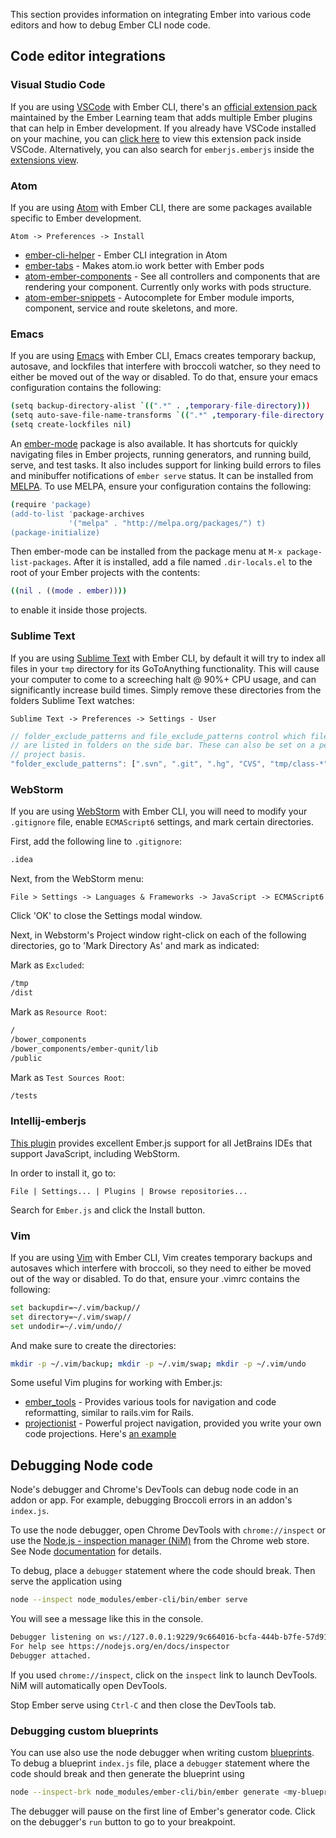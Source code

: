 <!-- Copy over code editor content -->
<!-- This intro paragraph needs improvement -->

This section provides information on integrating Ember into various code editors and how to debug Ember CLI node code.

## Code editor integrations

### Visual Studio Code
If you are using [VSCode](https://code.visualstudio.com/) with Ember CLI, there's an [official
extension pack](https://marketplace.visualstudio.com/items?itemName=emberjs.emberjs#overview) 
maintained by the Ember Learning team that adds multiple Ember plugins that can help in 
Ember development. If you already have VSCode installed on your machine, you can 
[click here](vscode:extension/emberjs.emberjs) to view this extension pack inside VSCode. Alternatively, you can 
also search for `emberjs.emberjs` inside the [extensions view](https://code.visualstudio.com/docs/editor/extension-gallery).

### Atom

If you are using [Atom](https://atom.io) with Ember CLI, there are some
packages available specific to Ember development.

`Atom -> Preferences -> Install`

* [ember-cli-helper](https://atom.io/packages/ember-cli-helper) - Ember CLI integration in Atom
* [ember-tabs](https://atom.io/packages/ember-tabs) - Makes atom.io work better with Ember pods
* [atom-ember-components](https://atom.io/packages/atom-ember-components) - See all controllers and components that are rendering your component. Currently only works with pods structure.
* [atom-ember-snippets](https://atom.io/packages/ember-snippets) - Autocomplete for Ember module imports, component, service and route skeletons, and more. 

### Emacs

If you are using [Emacs](https://www.gnu.org/software/emacs/) with Ember CLI,
Emacs creates temporary backup, autosave, and lockfiles that interfere with
broccoli watcher, so they need to either be moved out of the way or disabled.
To do that, ensure your emacs configuration contains the following:

```bash
(setq backup-directory-alist `((".*" . ,temporary-file-directory)))
(setq auto-save-file-name-transforms `((".*" ,temporary-file-directory t)))
(setq create-lockfiles nil)
```

An [ember-mode](https://github.com/madnificent/ember-mode) package is also
available. It has shortcuts for quickly navigating files in Ember projects,
running generators, and running build, serve, and test tasks. It also includes
support for linking build errors to files and minibuffer notifications of
`ember serve` status. It can be installed from [MELPA](http://melpa.org/). To
use MELPA, ensure your configuration contains the following:

```bash
(require 'package)
(add-to-list 'package-archives
             '("melpa" . "http://melpa.org/packages/") t)
(package-initialize)
```

Then ember-mode can be installed from the package menu at `M-x
package-list-packages`. After it is installed, add a file named
`.dir-locals.el` to the root of your Ember projects with the contents:

```bash
((nil . ((mode . ember))))
```

to enable it inside those projects.


### Sublime Text

If you are using [Sublime Text](http://www.sublimetext.com) with Ember CLI,
by default it will try to index all files in your `tmp` directory for its
GoToAnything functionality.  This will cause your computer to come to a
screeching halt @ 90%+ CPU usage, and can significantly increase build times.
Simply remove these directories from the folders Sublime Text watches:

`Sublime Text -> Preferences -> Settings - User`

```js
// folder_exclude_patterns and file_exclude_patterns control which files
// are listed in folders on the side bar. These can also be set on a per-
// project basis.
"folder_exclude_patterns": [".svn", ".git", ".hg", "CVS", "tmp/class-*", "tmp/es_*", "tmp/jshinter*", "tmp/replace_*", "tmp/static_compiler*", "tmp/template_compiler*", "tmp/tree_merger*", "tmp/coffee_script*", "tmp/concat-tmp*", "tmp/export_tree*", "tmp/sass_compiler*"]
```

### WebStorm
If you are using [WebStorm](https://www.jetbrains.com/webstorm/) with
Ember CLI, you will need to modify your `.gitignore` file, enable
`ECMAScript6` settings, and mark certain directories.

First, add the following line to `.gitignore`:
```bash
.idea
```

Next, from the WebStorm menu:

`File > Settings -> Languages & Frameworks -> JavaScript -> ECMAScript6`

Click 'OK' to close the Settings modal window.

Next, in Webstorm's Project window right-click on each of the following
directories, go to 'Mark Directory As' and mark as indicated:

Mark as `Excluded`:
```bash
/tmp
/dist
```

Mark as `Resource Root`:
```bash
/
/bower_components
/bower_components/ember-qunit/lib
/public
```

Mark as `Test Sources Root`:
```bash
/tests
```

### Intellij-emberjs

[This plugin](https://github.com/Turbo87/intellij-emberjs) provides excellent
Ember.js support for all JetBrains IDEs that support JavaScript, including
WebStorm.

In order to install it, go to:

`File | Settings... | Plugins | Browse repositories...`

Search for `Ember.js` and click the Install button.

### Vim

If you are using [Vim](http://www.vim.org/) with Ember CLI, Vim creates
temporary backups and autosaves which interfere with broccoli, so they need to
either be moved out of the way or disabled. To do that, ensure your .vimrc
contains the following:

```bash
set backupdir=~/.vim/backup//
set directory=~/.vim/swap//
set undodir=~/.vim/undo//
```

And make sure to create the directories: 
```bash
mkdir -p ~/.vim/backup; mkdir -p ~/.vim/swap; mkdir -p ~/.vim/undo
```

Some useful Vim plugins for working with Ember.js:

- [ember_tools](https://github.com/AndrewRadev/ember_tools.vim) - Provides various tools for navigation and code reformatting, similar to rails.vim for Rails.
- [projectionist](https://github.com/tpope/vim-projectionist) - Powerful project navigation, provided you write your own code projections. Here's [an example](https://gist.github.com/AndrewRadev/3524ee46bca8ab349329)

## Debugging Node code

Node's debugger and Chrome's DevTools can debug node code in an addon or app. For example, debugging Broccoli errors in an addon's `index.js`.

To use the node debugger, open Chrome DevTools with  `chrome://inspect` or use the [Node.js - inspection manager (NiM)](https://chrome.google.com/webstore/detail/nodejs-v8-inspector-manag/gnhhdgbaldcilmgcpfddgdbkhjohddkj) from the Chrome web store. See Node [documentation](https://nodejs.org/en/docs/guides/debugging-getting-started/#chrome-devtools-55) for details.

To debug, place a `debugger` statement where the code should break.  Then serve the application using

```bash
node --inspect node_modules/ember-cli/bin/ember serve
```

You will see a message like this in the console.


```bash
Debugger listening on ws://127.0.0.1:9229/9c664016-bcfa-444b-b7fe-57d91a0d6e8f
For help see https://nodejs.org/en/docs/inspector
Debugger attached.
```
If you used `chrome://inspect`, click on the `inspect` link to launch DevTools. NiM will automatically open DevTools.

Stop Ember serve using `Ctrl-C` and then close the DevTools tab.

### Debugging custom blueprints

You can use also use the node debugger when writing custom [blueprints](../../advanced-use/blueprints). To debug a blueprint `index.js` file, place a `debugger` statement where the code should break and then generate the blueprint using

```bash
node --inspect-brk node_modules/ember-cli/bin/ember generate <my-blueprint> <name>
```
The debugger will pause on the first line of Ember's generator code. Click on the debugger's `run` button to go to your breakpoint.
